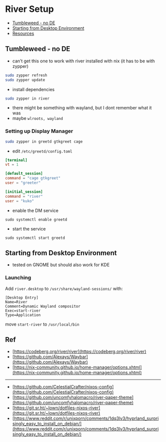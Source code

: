 # River Setup
- [Tumbleweed - no DE](#tumbleweed---no-de)
- [Starting from Desktop Environment](#starting-from-desktop-environment)
- [Resources](#resources)

## Tumbleweed - no DE
- can’t get this one to work with river installed with nix (it has to be with zypper)

```bash
sudo zypper refresh
sudo zypper update
```

- install dependencies
```sh
sudo zypper in river
```
- there might be something with wayland, but I dont remember what it was
- maybe `wlroots, wayland`

### Setting up Display Manager
```sh
sudo zypper in greetd gtkgreet cage
```

- edit `/etc/greetd/config.toml`
```toml
[terminal]
vt = 1

[default_session]
command = "cage gtkgreet"
user = "greeter"

[initial_session]
command = "river"
user = "kuko"
```

- enable the DM service
```
sudo systemctl enable greetd
```
<!--
- *optionally disable getty (idk, if it is a good idea but it worked after that)*
```
sudo systemctl disable getty@tty1
```
-->

- start the service
```
sudo systemctl start greetd
```

## Starting from Desktop Environment
- tested on GNOME but should also work for KDE

### Launching
Add `river.desktop` to `/usr/share/wayland-sessions/` with:

```
[Desktop Entry]
Name=River
Comment=Dynamic Wayland compositor
Exec=start-river
Type=Application
```

move `start-river` to `/usr/local/bin`

<!--
### App fix
To remove minimize / maximize / close from gnome apps add:

```
[Settings]
gtk-decoration-layout=:
```

to `~/.config/gtk-4.0/settings.ini` and (or) `~/.config/gtk-3.0/settings.ini`
-->
## Ref

- [https://codeberg.org/river/river](https://codeberg.org/river/river)
- [https://github.com/Alexays/Waybar](https://github.com/Alexays/Waybar)
- [https://nix-community.github.io/home-manager/options.xhtml](https://nix-community.github.io/home-manager/options.xhtml)

---

- [https://github.com/CelestialCrafter/nixos-config](https://github.com/CelestialCrafter/nixos-config)
- [https://github.com/uncomfyhalomacro/river-paper-theme](https://github.com/uncomfyhalomacro/river-paper-theme)
- [https://git.sr.ht/~lown/dotfiles-nixos-river](https://git.sr.ht/~lown/dotfiles-nixos-river)
- [https://www.reddit.com/r/unixporn/comments/1dq3lv3/hyprland_surprisingly_easy_to_install_on_debian/](https://www.reddit.com/r/unixporn/comments/1dq3lv3/hyprland_surprisingly_easy_to_install_on_debian/)
